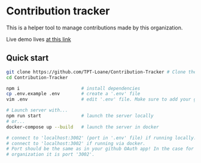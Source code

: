 # Contribution tracker

This is a helper tool to manage contributions made by this organization.

Live demo lives [at this link](https://tptloanecontributiontracker3-env.eba-zmmir3sx.eu-west-1.elasticbeanstalk.com/)

## Quick start

```bash
git clone https://github.com/TPT-Loane/Contribution-Tracker # Clone the repo
cd Contribution-Tracker

npm i                       # install dependencies
cp .env.example .env        # create a '.env' file
vim .env                    # edit '.env' file. Make sure to add your github secrets!

# Launch server with...
npm run start               # launch the server locally
# or...
docker-compose up --build   # launch the server in docker

# connect to 'localhost:3002' (port in '.env' file) if running locally.
# connect to 'localhost:3002' if running via docker.
# Port should be the same as in your github OAuth app! In the case for this
# organization it is port '3002'.
```
